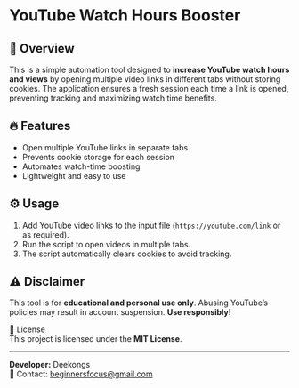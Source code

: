 # YouTube Watch Hours Booster  

## 🚀 Overview  
This is a simple automation tool designed to **increase YouTube watch hours and views** by opening multiple video links in different tabs without storing cookies. The application ensures a fresh session each time a link is opened, preventing tracking and maximizing watch time benefits.  

## 🔥 Features  
- Open multiple YouTube links in separate tabs  
- Prevents cookie storage for each session  
- Automates watch-time boosting  
- Lightweight and easy to use  


## ⚙️ Usage  
1. Add YouTube video links to the input file (`https://youtube.com/link` or as required).  
2. Run the script to open videos in multiple tabs.  
3. The script automatically clears cookies to avoid tracking.  

## ⚠️ Disclaimer  
This tool is for **educational and personal use only**. Abusing YouTube’s policies may result in account suspension. **Use responsibly!**  

📌 License  
This project is licensed under the **MIT License**.  

---
**Developer:** Deekongs  
📧 Contact: beginnersfocus@gmail.com  

